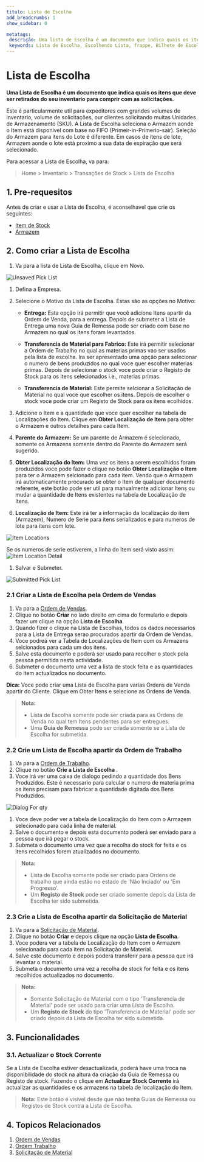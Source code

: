 ```yaml
---
titulo: Lista de Escolha
add_breadcrumbs: 1
show_sidebar: 0

metatags:
 descrição: Uma lista de Escolha é um documento que indica quais os itens que devem sair do seu inventario para comprir as solicitações. Este é util para os expeditores com um volume grande de inventario, volume de solicitações, ou clientes solicitando muitas Unidade de Armazenamento (SKU).
 keywords: Lista de Escolha, Escolhendo Lista, frappe, Bilhete de Escolha, novas funcionalidade do erpnext, erp, open source erp, free erp, stock
---
```


# Lista de Escolha

**Uma Lista de Escolha é um documento que indica quais os itens que deve ser retirados do seu inventario para comprir com as solicitações.**

Este é particularmente util para expeditores com grandes volumes de inventario, volume de solicitações, our clientes solicitando muitas Unidades de Armazenamento (SKU).
A Lista de Escolha seleciona o Armazem aonde o Item está disponivel com base no FIFO (Primeir-in-Primerio-sair).
Seleção do Armazem para itens do Lote é diferente. Em casos de itens de lote, Armazem aonde o lote está proximo a sua data de expiração que será selecionado.

Para acessar a Lista de Escolha, va para:

> Home > Inventario > Transações de Stock > Lista de Escolha

## 1. Pre-requesitos

Antes de criar e usar a Lista de Escolha, é aconselhavel que crie os seguintes:

- [Item de Stock](/docs/user/manual/pt/inventario/item)
- [Armazem](/docs/user/manual/pt/inventario/armazem)

## 2. Como criar a Lista de Escolha

1. Va para a lista de Lista de Escolha, clique em Novo.
 <img class='screenshot' alt='Unsaved Pick List' src='{{docs_base_url}}/assets/img/stock/pick-list-unsaved-doc.png'>

1. Defina a Empresa.
1. Selecione o Motivo da Lista de Escolha. Estas são as opções no Motivo:

   - **Entrega:** Esta opção irá permitir que você adicione Itens apartir da Ordem de Venda, para a entrega. Depois de submeter a Lista de Entrega uma nova Guia de Remessa pode ser criado com base no Armazem no qual os itens foram levantados.

   - **Transferencia de Material para Fabrico:** Este irá permitir selecionar a Ordem de Trabalho no qual as materias primas vao ser usados pela lista de escolha. Ira ser apresentado uma opção para selecionar o numero de bens produzidos no qual voce quer escolher materias primas. Depois de selecionar o stock voce pode criar o Registo de Stock para os itens selecionados i.e., materias primas.

   - **Transferencia de Material:** Este permite selcionar a Solicitação de Material no qual voce que escolher os itens. Depois de escolher o stock voce pode criar um Registo de Stock para os itens ecolhidos.

1. Adicione o Item e a quantidade que voce quer escolher na tabela de Localizações do Item. Clique em **Obter Localização de Item** para obter o Armazem e outros detalhes para cada Item.

1. **Parente do Armazem:** Se um parente de Armazem é selecionado, somente os Armazens somente dentro do Parente do Armazem será sugerido.
1. **Obter Localização do Item:** Uma vez os itens a serem escolhidos foram produzidos voce pode fazer o clique no botão **Obter Localização o Item** para ter o Armazem selcionado para cada item. Vendo que o Armazem irá automaticamente procurado se obter o Item de qualquer documento referente, este botão pode ser util para manualmente adicionar Itens ou mudar a quantidade de Itens existentes na tabela de Localização de Itens.

1. **Localização de Item:** Este irá ter a informação da localização do item (Armazem), Numero de Serie para itens serializados e para numeros de lote para itens com lote.
 <img class='screenshot' alt='Item Locations' src='{{docs_base_url}}/assets/img/stock/pick-list-item-locations.png'>

 Se os numeros de serie estiverem, a linha do Item será visto assim:
 <img class='screenshot' alt='Item Location Detail' src='{{docs_base_url}}/assets/img/stock/pick-list-item-location-detail.png'>

1. Salvar e Submeter.
 <img class='screenshot' alt='Submitted Pick List' src='{{docs_base_url}}/assets/img/stock/pick-list-submitted-doc.png'>

### 2.1 Criar a Lista de Escolha pela Ordem de Vendas

1. Va para a [Ordem de Vendas](/docs/user/manual/pt/vendas/ordem-vendas).
1. Clique no botão **Criar** no lado direito em cima do formulario e depois fazer um clique na opção **Lista de Escolha**.
1. Quando fizer o clique na Lista de Escolhas, todos os dados necessarios para a Lista de Entrega serao procurados apartir da Ordem de Vendas.
1. Voce podreá ver a Tabela de Localizações de Item com os Armazens selcionados para cada um dos itens.
1. Salve esta documento e poderá ser usado para recolher o stock pela pessoa permitida nesta actividade.
1. Submeter o documento uma vez a lista de stock feita e as quantidades do item actualizados no documento.

**Dica:** Voce pode criar uma Lista de Escolha para varias Ordens de Venda apartir do Cliente. Clique em Obter Itens e selecione as Ordens de Venda.

> **Nota:**
>
> - Lista de Escolha somente pode ser criada para as Ordens de Venda no qual tem Itens pendentes para ser entregues.
> - Uma **Guia de Remessa** pode ser criada somente se a Lista de Escolha for submetida.

### 2.2 Crie um Lista de Escolha apartir da Ordem de Trabalho

1. Va para a [Ordem de Trabalho](/docs/user/manual/pt/fabrico/ordem-trabalho).
1. Clique no botão **Crie a Lista de Escolha** .
1. Voce irá ver uma caixa de dialogo pedindo a quantidade dos Bens Produzidos. Este é necessario para calcular o numero de materia prima os itens precisam para fabricar a quantidade digitada dos Bens Produzidos.
<img class='screenshot' alt='Dialog For qty' src='{{docs_base_url}}/assets/img/stock/pick-list-dialog-for-qty.png'>

1. Voce deve poder ver a tabela de Localização do Item com o Armazem selecionado para cada linha de material.
1. Salve o documento e depois esta documento poderá ser enviado para a pessoa que irá pegar o stock.
1. Submeta o documento uma vez que a recolha do stock for feita e os itens recolhidos forem atualizados no documento.

> **Nota:**
>
> - Lista de Escolha somente pode ser criado para Ordens de trabalho que ainda estão no estado de 'Não Inciado' ou 'Em Progresso'.
> - Um **Registo de Stock** pode ser criado somente depois da Lista de Escolha ter sido submetida.

### 2.3 Crie a Lista de Escolha apartir da Solicitação de Material

1. Va para a [Solicitação de Material](/docs/user/manual/pt/inventario/solicitação-material).
1. Clique no botão **Criar** e depois clique na opção **Lista de Escolha**.
1. Voce podera ver a tabela de Localização do Item com o Armazem selecionado para cada item na Solicitação de Material.
1. Salve este documento e depois poderá transferir para a pessoa que irá levantar o material.
1. Submeta o documento uma vez a recolha de stock for feita e os itens recolhidos actualizados no documento.

> **Nota:**
>
> - Somente Solicitação de Material com o tipo 'Transferencia de Material' pode ser usado para criar uma Lista de Escolha.
> - Um **Registo de Stock** do tipo 'Transferencia de Material' pode ser criado depois da Lista de Escolha ter sido submetida.

## 3. Funcionalidades

### 3.1. Actualizar o Stock Corrente

Se a Lista de Escolha estiver desactualizada, poderá have uma troca na disponibilidade do stock na altura da criação da Guia de Remessa ou Registo de stock. Fazendo o clique em **Actualizar Stock Corrente** irá actualizar as quantidades e os armazens na tabela de localização do Item.

> **Nota:** Este botão é visivel desde que não tenha Guias de Remessa ou Registos de Stock contra a Lista de Escolha.

## 4. Topicos Relacionados

1. [Ordem de Vendas](/docs/user/manual/pt/vendas/ordem-vendas)
1. [Ordem Trabalho](/docs/user/manual/pt/fabrico/ordem-trabalho)
1. [Solicitação de Material](/docs/user/manual/pt/inventario/solicitação-material)
